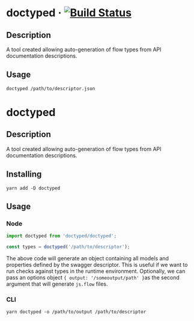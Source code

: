 # doctyped · [![Build Status](https://travis-ci.com/NullDivision/doctyped.svg?branch=master)](https://travis-ci.com/NullDivision/doctyped)

## Description

A tool created allowing auto-generation of flow types from API documentation descriptions.

## Usage

```
doctyped /path/to/descriptor.json
```

# doctyped

## Description

A tool created allowing auto-generation of flow types from API documentation descriptions.

## Installing
`yarn add -D doctyped`

## Usage
### Node
```javascript
import doctyped from 'doctyped/doctyped';

const types = doctyped('/path/to/descriptor');
```
The above code will generate an object containing all models and properties defined by the swagger descriptor.
This is useful if we want to run checks against types in the runtime environment.
Optionally, we can pass an options object `{ output: '/someoutput/path' }`as the second argument that will generate `js.flow` files.
### CLI
```
yarn doctyped -o /path/to/output /path/to/descriptor
```
